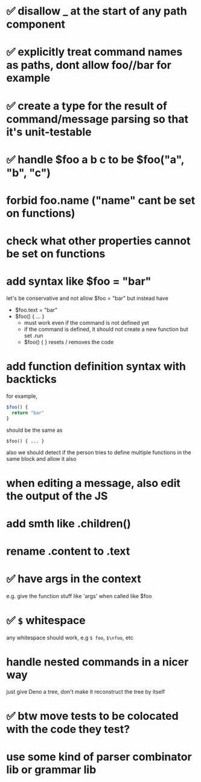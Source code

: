 # ✅ disallow _ at the start of any path component

# ✅ explicitly treat command names as paths, dont allow foo//bar for example

# ✅ create a type for the result of command/message parsing so that it's unit-testable

# ✅ handle $foo a b c to be $foo("a", "b", "c")

# forbid foo.name ("name" cant be set on functions)

# check what other properties cannot be set on functions

# add syntax like $foo = "bar"

let's be conservative and not allow $foo = "bar" but instead have
- $foo.text = "bar"
- $foo() { ... }
  - must work even if the command is not defined yet
  - if the command is defined, it should not create a new function but set .run
  - $foo() { } resets / removes the code

# add function definition syntax with backticks

for example,

```js
$foo() {
  return "bar"
}
```

should be the same as 

`$foo() { ... }`

also we should detect if the person tries to define multiple functions in the same block and allow it also

# when editing a message, also edit the output of the JS

# add smth like .children()

# rename .content to .text

# ✅ have args in the context

e.g. give the function stuff like 'args' when called like $foo

# ✅ `$` whitespace

any whitespace should work, e.g `$ foo`, `$\nfoo`, etc

# handle nested commands in a nicer way

just give Deno a tree, don't make it reconstruct the tree by itself

# ✅ btw move tests to be colocated with the code they test?

# use some kind of parser combinator lib or grammar lib
